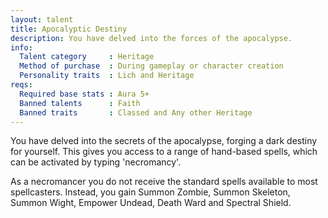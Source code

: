 ```yaml
---
layout: talent
title: Apocalyptic Destiny
description: You have delved into the forces of the apocalypse.
info:
  Talent category     : Heritage
  Method of purchase  : During gameplay or character creation
  Personality traits  : Lich and Heritage
reqs:
  Required base stats : Aura 5+
  Banned talents      : Faith
  Banned traits       : Classed and Any other Heritage
---
```


You have delved into the secrets of the apocalypse, forging a dark destiny for yourself. This gives you access to a range of hand-based spells, which can be activated by typing 'necromancy'.

As a necromancer you do not receive the standard spells available to most spellcasters. Instead, you gain Summon Zombie, Summon Skeleton, Summon Wight, Empower Undead, Death Ward and Spectral Shield.
